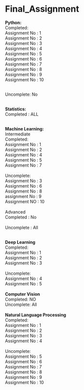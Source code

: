 # Final_Assignment <br>
**Python:**<br>
Completed: <br>
Assignment No : 1<br>
Assignment No : 2<br>
Assignment No : 3<br>
Assignment No : 4<br>
Assignment No : 5<br>
Assignment No : 6<br>
Assignment No : 7<br>
Assignment No : 8<br>
Assignment No : 9<br>
Assignment No : 10<br>
<br>

Uncomplete: No <br>
<br>

**Statistics:**<br>
Completed : ALL <br>
<br>

**Machine Learning:**<br>
Intermediate<br>
Completed:<br>
Assignment No : 1<br>
Assignment No : 2<br>
Assignment No : 4<br>
Assignment No : 5<br>
Assignment No : 7<br>
<br>
Uncomplete:<br>
Assignment No : 3<br>
Assignment No : 6<br>
Assignment No : 8<br>
assignment No : 9<br>
Assignment NO : 10<br>
<br>
Advanced<br>
Completed : No<br>
<br>
Uncomplete : All<br>
<br>

**Deep Learning**<br>
Completed:<br>
Assignment No : 1<br>
Assignment No : 2<br>
Assignment No : 3<br>
<br>
Uncomplete:<br>
Assignment No : 4<br>
Assignment No : 5<br>
<br>
**Computer Vision**<br>
Completed: NO<br>
Uncomplete: All<br>
<br>
**Natural Language Processing**<br>
Completed: <br>
Assignment No : 1<br>
Assignment No : 2<br>
Assignment No : 3<br>
Assignment No : 4<br>
<br>
Uncomplete:<br>
Assignment No : 5<br>
Assignment No : 6<br>
Assignment No : 7<br>
Assignment No : 8<br>
Assignment No : 9<br>
Assignment No : 10<br>
